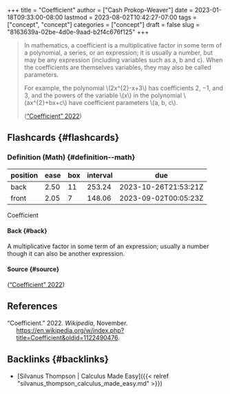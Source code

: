 +++
title = "Coefficient"
author = ["Cash Prokop-Weaver"]
date = 2023-01-18T09:33:00-08:00
lastmod = 2023-08-02T10:42:27-07:00
tags = ["concept", "concept"]
categories = ["concept"]
draft = false
slug = "8163639a-02be-4d0e-9aad-b2f4c676f125"
+++

> In mathematics, a coefficient is a multiplicative factor in some term of a polynomial, a series, or an expression; it is usually a number, but may be any expression (including variables such as a, b and c). When the coefficients are themselves variables, they may also be called parameters.
>
> For example, the polynomial \\(2x^{2}-x+3\\) has coefficients 2, −1, and 3, and the powers of the variable \\(x\\) in the polynomial \\(ax^{2}+bx+c\\) have coefficient parameters \\(a, b, c\\).
>
> (<a href="#citeproc_bib_item_1">“Coefficient” 2022</a>)


## Flashcards {#flashcards}


### Definition (Math) {#definition--math}

| position | ease | box | interval | due                  |
|----------|------|-----|----------|----------------------|
| back     | 2.50 | 11  | 253.24   | 2023-10-26T21:53:21Z |
| front    | 2.05 | 7   | 148.06   | 2023-09-02T00:05:23Z |

Coefficient


#### Back {#back}

A multiplicative factor in some term of an expression; usually a number though it can also be another expression.


#### Source {#source}

(<a href="#citeproc_bib_item_1">“Coefficient” 2022</a>)

## References

<style>.csl-entry{text-indent: -1.5em; margin-left: 1.5em;}</style><div class="csl-bib-body">
  <div class="csl-entry"><a id="citeproc_bib_item_1"></a>“Coefficient.” 2022. <i>Wikipedia</i>, November. <a href="https://en.wikipedia.org/w/index.php?title=Coefficient&oldid=1122490476">https://en.wikipedia.org/w/index.php?title=Coefficient&#38;oldid=1122490476</a>.</div>
</div>


## Backlinks {#backlinks}

-   [Silvanus Thompson | Calculus Made Easy]({{< relref "silvanus_thompson_calculus_made_easy.md" >}})
